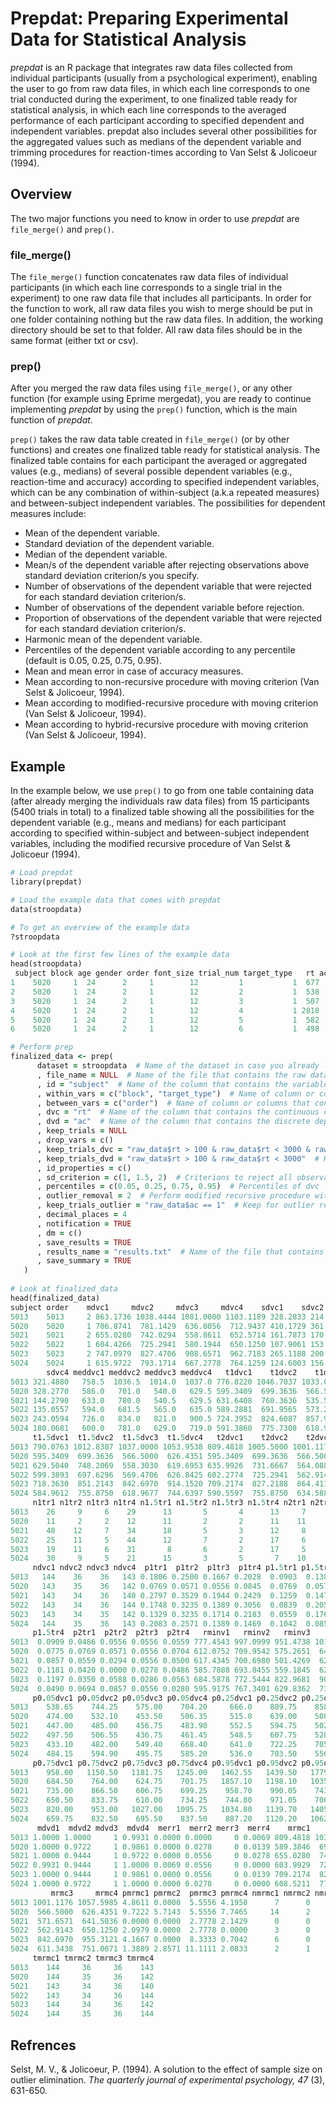 # Prepdat: Preparing Experimental Data for Statistical Analysis
*prepdat* is an R package that integrates raw data files collected from individual participants (usually from a psychological
experiment), enabling the user to go from raw data files, in which each line corresponds to one trial conducted during the
experiment, to one finalized table ready for statistical analysis, in which each line corresponds to the averaged performance
of each participant according to specified dependent and independent variables. prepdat also includes several other possibilities
for the aggregated values such as medians of the dependent variable and trimming procedures for reaction-times according to Van
Selst & Jolicoeur (1994).
## Overview
The two major functions you need to know in order to use *prepdat* are `file_merge()` and `prep()`.
### file_merge()
The `file_merge()` function concatenates raw data files of individual participants (in which each line corresponds to a single
trial in the experiment) to one raw data file that includes all participants. In order for the function to work, all raw data
files you wish to merge should be put in one folder containing nothing but the raw data files. In addition, the working directory
should be set to that folder. All raw data files should be in the same format (either txt or csv). 
### prep()
After you merged the raw data files using `file_merge()`, or any other function (for example using Eprime mergedat), you are ready
to continue implementing *prepdat* by using the `prep()` function, which is the main function of *prepdat*.

`prep()` takes the raw data table created in `file_merge()` (or by other functions) and creates one finalized table ready for
statistical analysis. The finalized table contains for each participant the averaged or aggregated values (e.g., medians) of
several possible dependent variables (e.g., reaction-time and accuracy) according to specified independent variables, which can be
any combination of within-subject (a.k.a repeated measures) and between-subject independent variables. 
The possibilities for dependent measures include:
- Mean of the dependent variable.
- Standard deviation of the dependent variable.
- Median of the dependent variable.
- Mean/s of the dependent variable after rejecting observations above standard deviation criterion/s you specify.
- Number of observations of the dependent variable that were rejected for each standard deviation criterion/s.
- Number of observations of the dependent variable before rejection.
- Proportion of observations of the dependent variable that were rejected for each standard deviation criterion/s.
- Harmonic mean of the dependent variable.
- Percentiles of the dependent variable according to any percentile (default is 0.05, 0.25, 0.75, 0.95).
- Mean and mean error in case of accuracy measures. 
- Mean according to non-recursive procedure with moving criterion (Van Selst & Jolicoeur, 1994).
- Mean according to modified-recursive procedure with moving criterion (Van Selst & Jolicoeur, 1994).
- Mean according to hybrid-recursive procedure with moving criterion (Van Selst & Jolicoeur, 1994).

## Example
In the example below, we use `prep()` to go from one table containing data (after already merging the individuals raw data
files) from 15 participants (5400 trials in total) to a finalized table showing all the possibilities for the dependent
variable (e.g., means and medians) for each participant according to specified within-subject and between-subject independent
variables, including the modified recursive procedure of Van Selst & Jolicoeur (1994).

```ruby
# Load prepdat
library(prepdat)

# Load the example data that comes with prepdat
data(stroopdata)

# To get an overview of the example data 
?stroopdata

# Look at the first few lines of the example data
head(stroopdata)
 subject block age gender order font_size trial_num target_type   rt ac
1    5020     1  24      2     1        12         1           1  677  1
2    5020     1  24      2     1        12         2           1  538  1
3    5020     1  24      2     1        12         3           1  507  1
4    5020     1  24      2     1        12         4           1 2818  1
5    5020     1  24      2     1        12         5           1  582  1
6    5020     1  24      2     1        12         6           1  498  1

# Perform prep
finalized_data <- prep(
      dataset = stroopdata  # Name of the dataset in case you already loaded it into R
      , file_name = NULL  # Name of the file that contains the raw data after merging the individual raw data files
      , id = "subject"  # Name of the column that contains the variable specifying the case identifier
      , within_vars = c("block", "target_type")  # Name of column or columns that contain independent within-subject variables
      , between_vars = c("order")  # Name of column or columns that contain independent between-subject variables
      , dvc = "rt"  # Name of the column that contains the continuous dependent variable (e.g., reaction-time) 
      , dvd = "ac"  # Name of the column that contains the discrete dependent variable (e.g., 0 and 1 for accuracy measures)
      , keep_trials = NULL
      , drop_vars = c()
      , keep_trials_dvc = "raw_data$rt > 100 & raw_data$rt < 3000 & raw_data$ac == 1"  # Keep for dvc only trials that meet these conditions 
      , keep_trials_dvd = "raw_data$rt > 100 & raw_data$rt < 3000"  # Keep for dvd only trials that meet these conditions
      , id_properties = c()
      , sd_criterion = c(1, 1.5, 2)  # Criterions to reject all observations above standard deviations specified here and then calculate means
      , percentiles = c(0.05, 0.25, 0.75, 0.95)  # Percentiles of dvc
      , outlier_removal = 2  # Perform modified recursive procedure with moving criterion
      , keep_trials_outlier = "raw_data$ac == 1"  # Keep for outlier removal procedure only trials that meet this condition
      , decimal_places = 4
      , notification = TRUE
      , dm = c()
      , save_results = TRUE
      , results_name = "results.txt"  # Name of the file that contains the finalized table
      , save_summary = TRUE
   )
   
# Look at finalized_data
head(finalized_data)
subject order    mdvc1     mdvc2     mdvc3     mdvc4    sdvc1    sdvc2    sdvc3
5013    5013     2 863.1736 1038.4444 1081.0000 1103.1189 328.2833 214.1703 417.1448
5020    5020     1 706.8741  781.1429  636.8056  712.9437 410.1729 361.9275 304.8082
5021    5021     2 655.0280  742.0294  558.8611  652.5714 161.7873 170.3273 120.8668
5022    5022     1 604.4266  725.2941  580.1944  650.1250 107.9061 153.0384 127.7895
5023    5023     2 747.0979  827.4706  908.6571  962.7183 265.1188 200.0777 347.3918
5024    5024     1 615.9722  793.1714  667.2778  764.1259 124.6003 156.6617 182.2824
        sdvc4 meddvc1 meddvc2 meddvc3 meddvc4   t1dvc1    t1dvc2    t1dvc3    t1dvc4
5013 321.4880   758.5  1036.5  1014.0  1037.0 776.8220 1046.7037 1033.0333 1065.1316
5020 328.2770   586.0   701.0   540.0   629.5 595.3409  699.3636  566.5000  628.3538
5021 144.2790   633.0   780.0   540.5   629.5 631.6408  760.3636  535.5172  625.0849
5022 135.0557   594.0   681.5   565.0   635.0 589.2881  691.9565  573.2903  638.7900
5023 243.0594   726.0   834.0   821.0   900.5 724.3952  824.6087  857.9655  923.2973
5024 180.0681   600.0   781.0   629.0   719.0 591.3860  775.7308  618.9677  734.5574
     t1.5dvc1  t1.5dvc2  t1.5dvc3  t1.5dvc4   t2dvc1    t2dvc2    t2dvc3    t2dvc4
5013 790.0763 1012.8387 1037.0000 1053.9538 809.4818 1005.5000 1001.1176 1067.4148
5020 595.3409  699.3636  566.5000  626.4351 595.3409  699.3636  566.5000  631.6818
5021 629.5040  748.2069  558.3030  619.6953 635.9926  731.6667  564.0882  630.3759
5022 599.3893  697.6296  569.4706  626.8425 602.2774  725.2941  562.9143  637.9854
5023 718.3630  851.2143  842.6970  914.1520 709.2174  827.2188  864.4118  933.3881
5024 584.9612  755.8750  618.9677  744.6397 590.5597  755.8750  634.5882  750.9568
     n1tr1 n1tr2 n1tr3 n1tr4 n1.5tr1 n1.5tr2 n1.5tr3 n1.5tr4 n2tr1 n2tr2 n2tr3 n2tr4
5013    26     9     6    29      13       5       4      13     7     2     2     8
5020    11     2     2    12      11       2       2      11    11     2     2    10
5021    40    12     7    34      18       5       3      12     8     1     2     7
5022    25    11     5    44      12       7       2      17     6     0     1     7
5023    19    11     6    31       8       6       2      17     5     2     1     8
5024    30     9     5    21      15       3       5       7    10     3     2     4
     ndvc1 ndvc2 ndvc3 ndvc4  p1tr1  p1tr2  p1tr3  p1tr4 p1.5tr1 p1.5tr2 p1.5tr3
5013   144    36    36   143 0.1806 0.2500 0.1667 0.2028  0.0903  0.1389  0.1111
5020   143    35    36   142 0.0769 0.0571 0.0556 0.0845  0.0769  0.0571  0.0556
5021   143    34    36   140 0.2797 0.3529 0.1944 0.2429  0.1259  0.1471  0.0833
5022   143    34    36   144 0.1748 0.3235 0.1389 0.3056  0.0839  0.2059  0.0556
5023   143    34    35   142 0.1329 0.3235 0.1714 0.2183  0.0559  0.1765  0.0571
5024   144    35    36   143 0.2083 0.2571 0.1389 0.1469  0.1042  0.0857  0.1389
     p1.5tr4  p2tr1  p2tr2  p2tr3  p2tr4   rminv1   rminv2   rminv3    rminv4
5013  0.0909 0.0486 0.0556 0.0556 0.0559 777.4543 997.0999 951.4738 1019.3421
5020  0.0775 0.0769 0.0571 0.0556 0.0704 612.0752 709.9542 575.2651  647.6535
5021  0.0857 0.0559 0.0294 0.0556 0.0500 617.4345 700.6980 501.4269  626.3859
5022  0.1181 0.0420 0.0000 0.0278 0.0486 585.7888 693.8455 559.1845  622.7780
5023  0.1197 0.0350 0.0588 0.0286 0.0563 684.5878 772.5444 822.9681  908.1756
5024  0.0490 0.0694 0.0857 0.0556 0.0280 595.9175 767.3401 629.8362  732.2745
     p0.05dvc1 p0.05dvc2 p0.05dvc3 p0.05dvc4 p0.25dvc1 p0.25dvc2 p0.25dvc3 p0.25dvc4
5013    538.65    744.25    575.00    704.20     666.0    889.75    858.00    910.00
5020    474.00    532.10    453.50    506.35     515.0    639.00    508.25    575.00
5021    447.00    485.00    456.75    483.90     552.5    594.75    502.00    549.50
5022    497.50    506.55    436.75    461.45     548.5    607.75    528.00    563.75
5023    433.10    482.00    549.40    668.40     641.0    722.25    705.50    793.75
5024    484.15    594.90    495.75    585.20     536.0    703.50    556.00    658.00
     p0.75dvc1 p0.75dvc2 p0.75dvc3 p0.75dvc4 p0.95dvc1 p0.95dvc2 p0.95dvc3 p0.95dvc4
5013    958.00   1150.50   1181.75   1245.00   1462.55   1439.50   1779.75   1648.90
5020    684.50    764.00    624.75    701.75   1857.10   1198.10   1035.00   1568.25
5021    735.00    866.50    606.75    699.25    958.70    990.05    743.75    941.20
5022    650.50    833.75    610.00    734.25    744.80    971.05    706.75    888.25
5023    820.00    953.00   1027.00   1095.75   1034.80   1139.70   1405.30   1439.15
5024    659.75    832.50    695.50    837.50    887.20   1120.20   1062.75   1026.80
      mdvd1  mdvd2 mdvd3  mdvd4  merr1  merr2 merr3  merr4    mrmc1     mrmc2
5013 1.0000 1.0000     1 0.9931 0.0000 0.0000     0 0.0069 809.4818 1038.4444
5020 1.0000 0.9722     1 0.9861 0.0000 0.0278     0 0.0139 589.3846  699.3636
5021 1.0000 0.9444     1 0.9722 0.0000 0.0556     0 0.0278 655.0280  742.0294
5022 0.9931 0.9444     1 1.0000 0.0069 0.0556     0 0.0000 603.9929  725.2941
5023 1.0000 0.9444     1 0.9861 0.0000 0.0556     0 0.0139 709.2174  827.4706
5024 1.0000 0.9722     1 1.0000 0.0000 0.0278     0 0.0000 608.5211  777.3529
         mrmc3     mrmc4 pmrmc1 pmrmc2  pmrmc3 pmrmc4 nmrmc1 nmrmc2 nmrmc3 nmrmc4
5013 1001.1176 1057.5985 4.8611 0.0000  5.5556 4.1958      7      0      2      6
5020  566.5000  626.4351 9.7222 5.7143  5.5556 7.7465     14      2      2     11
5021  571.6571  641.5036 0.0000 0.0000  2.7778 2.1429      0      0      1      3
5022  562.9143  650.1250 2.0979 0.0000  2.7778 0.0000      3      0      1      0
5023  842.6970  955.3121 4.1667 0.0000  8.3333 0.7042      6      0      3      1
5024  611.3438  751.0071 1.3889 2.8571 11.1111 2.0833      2      1      4      3
     tmrmc1 tmrmc2 tmrmc3 tmrmc4
5013    144     36     36    143
5020    144     35     36    142
5021    143     34     36    140
5022    143     34     36    144
5023    144     34     36    142
5024    144     35     36    144
```



## Refrences
Selst, M. V., & Jolicoeur, P. (1994). A solution to the effect of sample size on outlier elimination. *The quarterly journal of
experimental psychology, 47* (3), 631-650.

